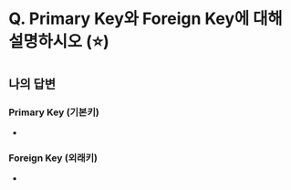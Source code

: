 # Q.  Primary Key와 Foreign Key에 대해 설명하시오   (⭐)

## 나의 답변

### Primary Key (기본키)
- 

### Foreign Key (외래키)
- 
